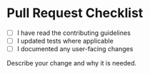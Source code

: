 # Pull Request Checklist

- [ ] I have read the contributing guidelines
- [ ] I updated tests where applicable
- [ ] I documented any user-facing changes

Describe your change and why it is needed.
